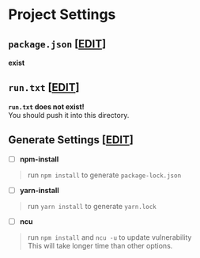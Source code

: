 # Project Settings
## `package.json` [[EDIT](https://github.com/tamagoez/nodepkg-actions/edit/main/./sessions/package.json)]
**exist**
## `run.txt` [[EDIT](https://github.com/tamagoez/nodepkg-actions/edit/main/./sessions/run.txt)]
**`run.txt` does not exist!**  
You should push it into this directory.
## Generate Settings [[EDIT](https://github.com/tamagoez/nodepkg-actions/edit/main/./sessions/run.txt)]
 - [ ] **npm-install**  
> run `npm install` to generate `package-lock.json`

 - [ ] **yarn-install**  
> run `yarn install` to generate `yarn.lock`

 - [ ] **ncu**  
> run `npm install` and `ncu -u` to update vulnerability  
> This will take longer time than other options.

